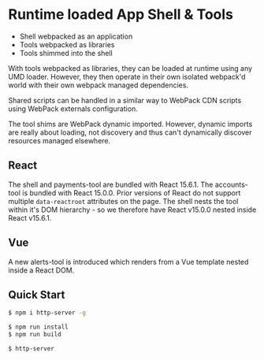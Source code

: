 Runtime loaded App Shell & Tools
================================

* Shell webpacked as an application
* Tools webpacked as libraries
* Tools shimmed into the shell

With tools webpacked as libraries, they can be loaded at runtime using any UMD loader. However, they then operate in their own isolated webpack'd world with their own webpack managed dependencies.

Shared scripts can be handled in a similar way to WebPack CDN scripts using WebPack externals configuration.

The tool shims are WebPack dynamic imported. However, dynamic imports are really about loading, not discovery and thus can't dynamically discover resources managed elsewhere.

React
-----

The shell and payments-tool are bundled with React 15.6.1. The accounts-tool is bundled with React 15.0.0. Prior versions of React do not support multiple ```data-reactroot``` attributes on the page. The shell nests the tool within it's DOM hierarchy - so we therefore have React v15.0.0 nested inside React v15.6.1.

Vue
---

A new alerts-tool is introduced which renders from a Vue template nested inside a React DOM.

Quick Start
-----------

```bash
$ npm i http-server -g

$ npm run install
$ npm run build

$ http-server
```
